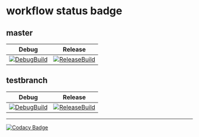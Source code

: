 # workflow status badge
## master
|Debug|Release|
|-|-|
|[![DebugBuild](https://github.com/fujisawaneec/TestActions/actions/workflows/DebugBuild.yml/badge.svg)](https://github.com/fujisawaneec/TestActions/actions/workflows/DebugBuild.yml)|[![ReleaseBuild](https://github.com/fujisawaneec/TestActions/actions/workflows/ReleaseBuild.yml/badge.svg)](https://github.com/fujisawaneec/TestActions/actions/workflows/ReleaseBuild.yml)|

## testbranch
|Debug|Release|
|-|-|
|[![DebugBuild](https://github.com/fujisawaneec/TestActions/actions/workflows/DebugBuild.yml/badge.svg?branch=testbranch)](https://github.com/fujisawaneec/TestActions/actions/workflows/DebugBuild.yml)|[![ReleaseBuild](https://github.com/fujisawaneec/TestActions/actions/workflows/ReleaseBuild.yml/badge.svg?branch=testbranch)](https://github.com/fujisawaneec/TestActions/actions/workflows/ReleaseBuild.yml)|
---
[![Codacy Badge](https://app.codacy.com/project/badge/Grade/61c566caaca949bea1fec007b1358582)](https://app.codacy.com/gh/fujisawaneec/TestActions/dashboard?utm_source=gh&utm_medium=referral&utm_content=&utm_campaign=Badge_grade)
